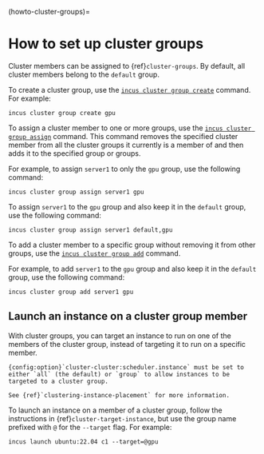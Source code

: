 (howto-cluster-groups)=
# How to set up cluster groups

Cluster members can be assigned to {ref}`cluster-groups`.
By default, all cluster members belong to the `default` group.

To create a cluster group, use the [`incus cluster group create`](incus_cluster_group_create.md) command.
For example:

    incus cluster group create gpu

To assign a cluster member to one or more groups, use the [`incus cluster group assign`](incus_cluster_group_assign.md) command.
This command removes the specified cluster member from all the cluster groups it currently is a member of and then adds it to the specified group or groups.

For example, to assign `server1` to only the `gpu` group, use the following command:

    incus cluster group assign server1 gpu

To assign `server1` to the `gpu` group and also keep it in the `default` group, use the following command:

    incus cluster group assign server1 default,gpu

To add a cluster member to a specific group without removing it from other groups, use the [`incus cluster group add`](incus_cluster_group_add.md) command.

For example, to add `server1` to the `gpu` group and also keep it in the `default` group, use the following command:

    incus cluster group add server1 gpu

## Launch an instance on a cluster group member

With cluster groups, you can target an instance to run on one of the members of the cluster group, instead of targeting it to run on a specific member.

```{note}
{config:option}`cluster-cluster:scheduler.instance` must be set to either `all` (the default) or `group` to allow instances to be targeted to a cluster group.

See {ref}`clustering-instance-placement` for more information.
```

To launch an instance on a member of a cluster group, follow the instructions in {ref}`cluster-target-instance`, but use the group name prefixed with `@` for the `--target` flag.
For example:

    incus launch ubuntu:22.04 c1 --target=@gpu
